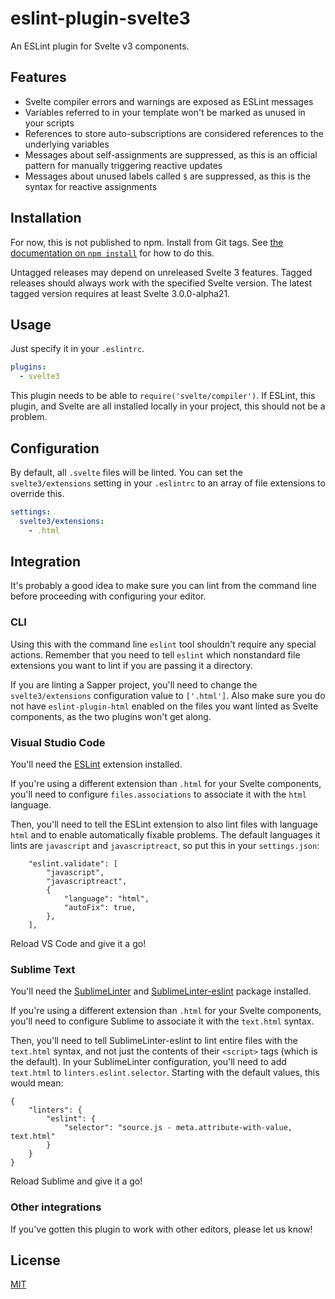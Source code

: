 # eslint-plugin-svelte3

An ESLint plugin for Svelte v3 components.

## Features

- Svelte compiler errors and warnings are exposed as ESLint messages
- Variables referred to in your template won't be marked as unused in your scripts
- References to store auto-subscriptions are considered references to the underlying variables
- Messages about self-assignments are suppressed, as this is an official pattern for manually triggering reactive updates
- Messages about unused labels called `$` are suppressed, as this is the syntax for reactive assignments

## Installation

For now, this is not published to npm. Install from Git tags. See [the documentation on `npm install`](https://docs.npmjs.com/cli/install) for how to do this.

Untagged releases may depend on unreleased Svelte 3 features. Tagged releases should always work with the specified Svelte version. The latest tagged version requires at least Svelte 3.0.0-alpha21.

## Usage

Just specify it in your `.eslintrc`.

```yaml
plugins:
  - svelte3
```

This plugin needs to be able to `require('svelte/compiler')`. If ESLint, this plugin, and Svelte are all installed locally in your project, this should not be a problem.

## Configuration

By default, all `.svelte` files will be linted. You can set the `svelte3/extensions` setting in your `.eslintrc` to an array of file extensions to override this.

```yaml
settings:
  svelte3/extensions:
    - .html
```

## Integration

It's probably a good idea to make sure you can lint from the command line before proceeding with configuring your editor.

### CLI

Using this with the command line `eslint` tool shouldn't require any special actions. Remember that you need to tell `eslint` which nonstandard file extensions you want to lint if you are passing it a directory.

If you are linting a Sapper project, you'll need to change the `svelte3/extensions` configuration value to `['.html']`. Also make sure you do not have `eslint-plugin-html` enabled on the files you want linted as Svelte components, as the two plugins won't get along.

### Visual Studio Code

You'll need the [ESLint](https://marketplace.visualstudio.com/items?itemName=dbaeumer.vscode-eslint) extension installed.

If you're using a different extension than `.html` for your Svelte components, you'll need to configure `files.associations` to associate it with the `html` language.

Then, you'll need to tell the ESLint extension to also lint files with language `html` and to enable automatically fixable problems. The default languages it lints are `javascript` and `javascriptreact`, so put this in your `settings.json`:

```
	"eslint.validate": [
		"javascript",
		"javascriptreact",
		{
			"language": "html",
			"autoFix": true,
		},
	],
```

Reload VS Code and give it a go!

### Sublime Text

You'll need the [SublimeLinter](https://github.com/SublimeLinter/SublimeLinter) and [SublimeLinter-eslint](https://github.com/SublimeLinter/SublimeLinter-eslint) package installed.

If you're using a different extension than `.html` for your Svelte components, you'll need to configure Sublime to associate it with the `text.html` syntax.

Then, you'll need to tell SublimeLinter-eslint to lint entire files with the `text.html` syntax, and not just the contents of their `<script>` tags (which is the default). In your SublimeLinter configuration, you'll need to add `text.html` to `linters.eslint.selector`. Starting with the default values, this would mean:

```
{
	"linters": {
		"eslint": {
			"selector": "source.js - meta.attribute-with-value, text.html"
		}
	}
}
```

Reload Sublime and give it a go!

### Other integrations

If you've gotten this plugin to work with other editors, please let us know!

## License

[MIT](LICENSE)
